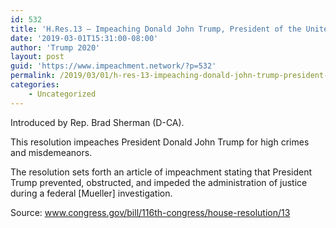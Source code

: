 ```yaml
---
id: 532
title: 'H.Res.13 — Impeaching Donald John Trump, President of the United States, for high crimes and misdemeanors'
date: '2019-03-01T15:31:00-08:00'
author: 'Trump 2020'
layout: post
guid: 'https://www.impeachment.network/?p=532'
permalink: /2019/03/01/h-res-13-impeaching-donald-john-trump-president-of-the-united-states-for-high-crimes-and-misdemeanors/
categories:
    - Uncategorized
---
```


Introduced by Rep. Brad Sherman (D-CA).

This resolution impeaches President Donald John Trump for high crimes and misdemeanors.

The resolution sets forth an article of impeachment stating that President Trump prevented, obstructed, and impeded the administration of justice during a federal \[Mueller\] investigation.

Source: www.congress.gov/bill/116th-congress/house-resolution/13